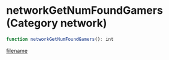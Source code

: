 # networkGetNumFoundGamers (Category network)

```js
function networkGetNumFoundGamers(): int
```

[filename](networkGetNumFoundGamers_m.md ':include')